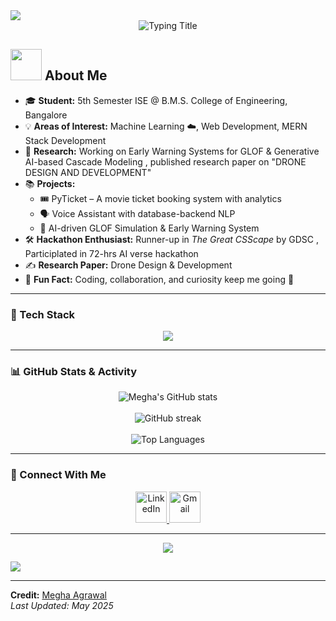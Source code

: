 <!-- horizontal divider -->
<img src="https://user-images.githubusercontent.com/73097560/115834477-dbab4500-a447-11eb-908a-139a6edaec5c.gif">

<div align="center">
 <img src="https://readme-typing-svg.herokuapp.com?font=Architects+Daughter&color=38C2FF&size=45&center=true&vCenter=true&height=60&width=700&lines=Hey!+I'm+Megha+Agrawal;Welcome+to+my+GitHub+Profile!" alt="Typing Title">

</div>

## <img src="https://raw.githubusercontent.com/nixin72/nixin72/master/wave.gif" width="50px"> About Me

- 🎓 **Student:** 5th Semester ISE @ B.M.S. College of Engineering, Bangalore  
- 💡 **Areas of Interest:** Machine Learning ☁️, Web Development, MERN Stack Development
- 🧠 **Research:** Working on Early Warning Systems for GLOF & Generative AI-based Cascade Modeling , published research paper on "DRONE DESIGN AND DEVELOPMENT"
- 📚 **Projects:**  
  - 🎟️ PyTicket – A movie ticket booking system with analytics  
  - 🗣️ Voice Assistant with database-backend NLP  
  - 🌊 AI-driven GLOF Simulation & Early Warning System  
- 🛠️ **Hackathon Enthusiast:** Runner-up  in *The Great CSScape* by GDSC , Participlated in 72-hrs AI verse hackathon
- ✍️ **Research Paper:** Drone Design & Development  
- 💬 **Fun Fact:** Coding, collaboration, and curiosity keep me going 🚀  

---

### 🧰 Tech Stack

<p align="center">
  <a href="https://skillicons.dev">
    <img src="https://skillicons.dev/icons?i=py,flask,mysql,html,css,linux,c,cpp,git,vscode" />
  </a>
</p>

---

### 📊 GitHub Stats & Activity

<p align="center">
  <img src="https://github-readme-stats.vercel.app/api?username=meghaagrawal&theme=radical&show_icons=true&count_private=true" alt="Megha's GitHub stats"/>
  <br><br>
  <img src="https://github-readme-streak-stats.herokuapp.com/?user=meghaagrawal&theme=radical" alt="GitHub streak"/>
  <br><br>
  <img src="https://github-readme-stats.vercel.app/api/top-langs/?username=meghaagrawal&layout=compact&theme=radical" alt="Top Languages"/>
</p>

---

### 🤝 Connect With Me

<p align="center">
  <a href="https://www.linkedin.com/in/megha-agrawal-2002/" target="_blank">
    <img src="https://user-images.githubusercontent.com/88904952/234979284-68c11d7f-1acc-4f0c-ac78-044e1037d7b0.png" height="50" width="50" alt="LinkedIn"/>
  </a>
  <a href="mailto:megha.agrawal2002@gmail.com" target="_blank">
    <img src="https://img.icons8.com/color/48/000000/gmail--v1.png" height="50" width="50" alt="Gmail"/>
  </a>
</p>

---

<p align="center"> 
  <img src="https://profile-counter.glitch.me/meghaagrawal/count.svg" />
</p>

<!-- horizontal divider -->
<img src="https://user-images.githubusercontent.com/73097560/115834477-dbab4500-a447-11eb-908a-139a6edaec5c.gif">

---

**Credit:** [Megha Agrawal](https://github.com/meghaagrawal)  
_Last Updated: May 2025_
